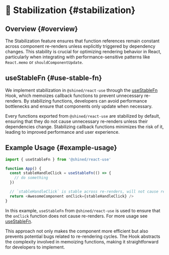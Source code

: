 # 📌 Stabilization {#stabilization}

## Overview {#overview}

The Stabilization feature ensures that function references remain constant across component re-renders unless explicitly triggered by dependency changes. This stability is crucial for optimizing rendering behavior in React, particularly when integrating with performance-sensitive patterns like `React.memo` or `shouldComponentUpdate`.

## useStableFn {#use-stable-fn}

We implement stabilization in `@shined/react-use` through the [useStableFn](/reference/use-stable-fn) Hook, which memoizes callback functions to prevent unnecessary re-renders. By stabilizing functions, developers can avoid performance bottlenecks and ensure that components only update when necessary.

Every functions exported from `@shined/react-use` are stabilized by default, ensuring that they do not cause unnecessary re-renders unless their dependencies change. Stabilizing callback functions minimizes the risk of it, leading to improved performance and user experience.

## Example Usage {#example-usage}

```javascript
import { useStableFn } from '@shined/react-use'

function App() {
  const stableHandleClick = useStableFn(() => {
    // do something
  })

  // `stableHandleClick` is stable across re-renders, will not cause re-renders unless dependencies change
  return <AwesomeComponent onClick={stableHandleClick} />
}
```

In this example, `useStableFn` from `@shined/react-use` is used to ensure that the `onClick` function does not cause re-renders. For more usage see [useStableFn](/reference/use-stable-fn).

This approach not only makes the component more efficient but also prevents potential bugs related to re-rendering cycles. The Hook abstracts the complexity involved in memoizing functions, making it straightforward for developers to implement.
